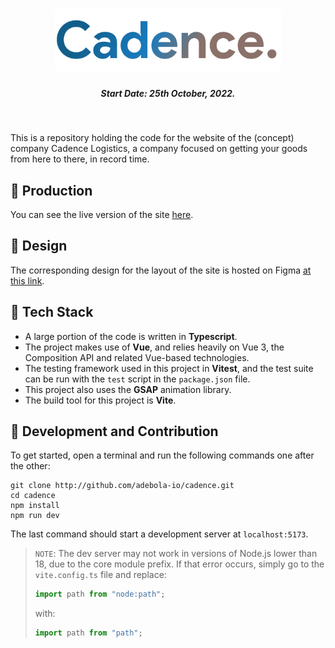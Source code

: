 <h1 align="center"><img style="height: 100px" src="./assets/svg/logo.svg"></img></h1>

<h5 align="center"> Start Date: 25th October, 2022.</h5>

<br>

This is a repository holding the code for the website of the (concept) company Cadence Logistics, a company focused on getting your goods from here to there, in record time.

## 🚀 Production

You can see the live version of the site [here](http://cadence-logistics.vercel.app).

## 🎨 Design

The corresponding design for the layout of the site is hosted on Figma [at this link](https://www.figma.com/file/WssPJIGc55Ulwcer2iQ35T/Cadence?node-id=82%3A623).

## 🤖 Tech Stack

-  A large portion of the code is written in **Typescript**.
-  The project makes use of **Vue**, and relies heavily on Vue 3, the Composition API and related Vue-based technologies.
-  The testing framework used in this project in **Vitest**, and the test suite can be run with the `test` script in the `package.json` file.
-  This project also uses the **GSAP** animation library.
-  The build tool for this project is **Vite**.

## 🤍 Development and Contribution

To get started, open a terminal and run the following commands one after the other:

```shell
git clone http://github.com/adebola-io/cadence.git
cd cadence
npm install
npm run dev
```

The last command should start a development server at `localhost:5173`.

> `NOTE`: The dev server may not work in versions of Node.js lower than 18, due to the core module prefix. If that error occurs, simply go to the `vite.config.ts` file and replace:
>
> ```js
> import path from "node:path";
> ```
>
> with:
>
> ```js
> import path from "path";
> ```
